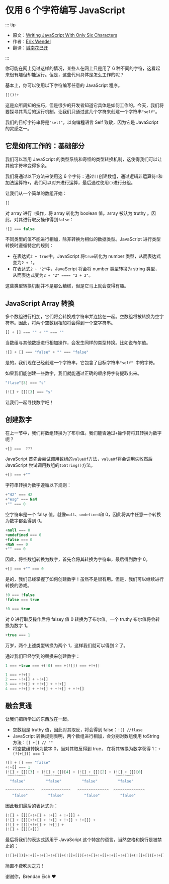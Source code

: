# 仅用 6 个字符编写 JavaScript

::: tip

* 原文：[Writing JavaScript With Only Six Characters](https://javascript.christmas/2019/17)
* 作者：[Erik Wendel](https://javascript.christmas/2019/twitter.com/ewndl)
* 翻译：[城南花已开](https://recoverymonster.github.io/)

:::

你可能在网上见过这样的情况，某些人在网上只是用了 6 种不同的字符，这看起来很有趣但却能运行。但是，这些代码具体是怎么工作的呢？

基本上，你可以使用以下字符编写任意的 JavaScript 程序。

```js
[]()!+
```

这是众所周知的技巧，但是很少的开发者知道它具体是如何工作的。今天，我们将要探寻其背后的运行机制。让我们只通过这几个字符来创建一个字符串`"self"`。

我们的目标字符串将是`"self"`，以向编程语言 Self 致敬，因为它是 JavaScript 的灵感之一。

## 它是如何工作的：基础部分

我们可以滥用 JavaScript 的类型系统和奇怪的类型转换机制，这使得我们可以让其他字符串变得多余。

我们将通过以下方法来使用这 6 个字符：通过`[]`创建数组，通过逻辑非运算符`!`和加法运算符`+`，我们可以对齐进行运算，最后通过使用`()`进行分组。

让我们从一个简单的数组开始：

```js
[]
```

对 array 进行 `!`操作，将 array 转化为 boolean 值。array 被认为 truthy 。因此，对其进行取反操作得到`false`：

```js
![] === false
```

不同类型的值不能进行相加，除非转换为相似的数据类型。JavaScript 进行类型转换时遵循特定的规则：

- 在表达式`2 + true`中，JavaScript 将`true`转化为 number 类型，从而表达式变为`2 + 1`。
- 在表达式`2 + "2"`中，JavaScript 将会将 number 类型转换为 string 类型，从而表达式变为`2 + "2" ==== "2 + 2"`。

这些类型转换机制并不是那么糟糕，但是它马上就会变得有趣。

## JavaScript Array 转换

多个数组进行相加，它们将会转换成字符串并连接在一起。空数组将被转换为空字符串。因此，将两个空数组相加将会得到一个空字符串。

```js
[] + [] === "" + "" === ""
```

当数组与其他数据进行相加操作，会发生同样的类型转换。比如说布尔值。

```js
![] + [] === "false" + "" === "false"
```

是的，我们现在已经创建一个字符串，它包含了目标字符串`"self"
`中的字符。

如果我们能创建一些数字，我们就能通过正确的顺序将字符提取出来。

```js
"flase"[3] === "s"

(![] + [])[3] === "s"
```

让我们一起寻找数字吧！

## 创建数字

在上一节中，我们将数组转换为了布尔值。我们能否通过`+`操作符将其转换为数字呢？

```js
+[] ===  ???
```

JavaScript 首先会尝试调用数组的`valueOf`方法，`valueOf`将会调用失败然后 JavaScript 尝试调用数组的`toString()`方法。

```js
+[] === +""
```

字符串转换为数字遵循以下规则：

```js
+"42" === 42
+"esg" === NaN
+"" === 0
```

空字符串是一个 falsy 值，就像`null`、`undefined`和 0，因此将其中任意一个转换为数字都会得到 0。

```js
+null === 0
+undefined === 0
+false === 0
+NaN === 0
+"" === 0
```

因此，将空数组转换为数字，首先会将其转换为字符串，最后得到数字 0。

```js
+[] === +"" === 0
```

是的，我们已经掌握了如何创建数字！虽然不是很有用。但是，我们可以继续进行转换的游戏。

```js
!0 === !false
!false === true

!0 === true
```

对 0 进行取反操作后将 falsey 值 0 转换为了布尔值。一个 truthy 布尔值将会转换为数字 1。

```js
+true === 1
```

万岁，两个上述类型转换为两个 1，这样我们就可以得到 2 了。

通过我们已经学到的替换来创建数字：

```js
1 === +true === +(!0) === +(![]) === +!+[]

1 === +!+[]
2 === +!+[] + +!+[]
3 === +!+[] + +!+[] + +!+[]
4 === +!+[] + +!+[] + +!+[] + +!+[]
```

## 融会贯通

让我们把所学过的东西放在一起。

- 空数组是 truthy 值，因此对其取反，将会得到 false：`![] //flase`
- JavaScript 转换规则表明，两个数组进行相加，会分别对数组使用 toString 方法：`[] +[] // ""`
- 将空数组转换为数字 0，当对其取反得到 true， 在将其转换为数字获得 1：`+(!(+[])) === 1`

```js
![] + [] === "false"
+!+[] === 1
(![] + [])[3] + (![] + [])[4] + (![] + [])[2] + (![] + [])[0]
 ^^^^^^^^        ^^^^^^^^        ^^^^^^^^        ^^^^^^^^
  "false"         "false"         "false"         "false"
  
^^^^^^^^^^^^^   ^^^^^^^^^^^^^   ^^^^^^^^^^^^^^	^^^^^^^^^^^^^^
   "false"         "false"         "false"         "false"
```

因此我们最后的表达式为：

```js
(![] + [])[+!+[] + !+[] + !+[]] +
(![] + [])[+!+[] + !+[] + !+[] + !+[]] +
(![] + [])[+!+[] + !+[]] +
(![] + [])[+[]]
```

最后将我们的表达式适用于 JavaScript 这个特定的语言，当然空格和换行是被禁止的：

```js
(![]+[])[+!+[]+!+[]+!+[]]+(![]+[])[+!+[]+!+[]+!+[]+!+[]]+(![]+[])[+!+[]+!+[]]+(![]+[])[+[]]
```

简直不费吹灰之力！

谢谢你，Brendan Eich ❤️

